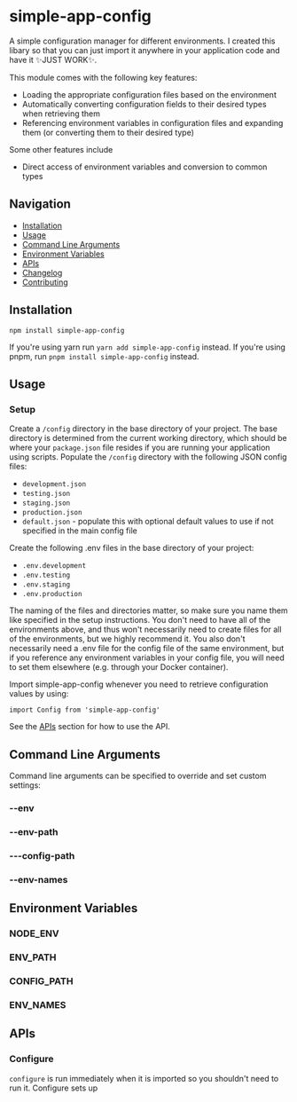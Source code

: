 # simple-app-config
A simple configuration manager for different environments. I created this libary so that you can just import it anywhere in your application code and have it ✨JUST WORK✨.

This module comes with the following key features:
- Loading the appropriate configuration files based on the environment
- Automatically converting configuration fields to their desired types when retrieving them
- Referencing environment variables in configuration files and expanding them (or converting them to their desired type)

Some other features include 
- Direct access of environment variables and conversion to common types

## Navigation
* [Installation](#installation)
* [Usage](#usage)
* [Command Line Arguments](#command-line-arguments)
* [Environment Variables](#environment-variables)
* [APIs](#apis)
* [Changelog](./CHANGELOG.md)
* [Contributing](./CONTRIBUTING.md)

## Installation
```
npm install simple-app-config
```

If you're using yarn run `yarn add simple-app-config` instead. If you're using pnpm, run `pnpm install simple-app-config` instead.

## Usage
### Setup
Create a `/config` directory in the base directory of your project. The base directory is determined from the current working directory, which should be where your `package.json` file resides if you are running your application using scripts. Populate the `/config` directory with the following JSON config files:
- `development.json`
- `testing.json`
- `staging.json`
- `production.json`
- `default.json` - populate this with optional default values to use if not specified in the main config file

Create the following .env files in the base directory of your project:
- `.env.development`
- `.env.testing`
- `.env.staging`
- `.env.production`

The naming of the files and directories matter, so make sure you name them like specified in the setup instructions. You don't need to have all of the environments above, and thus won't necessarily need to create files for all of the environments, but we highly recommend it. You also don't necessarily need a .env file for the config file of the same environment, but if you reference any environment variables in your config file, you will need to set them elsewhere (e.g. through your Docker container).

Import simple-app-config whenever you need to retrieve configuration values by using:
```
import Config from 'simple-app-config'
```

See the [APIs](#APIs) section for how to use the API.

## Command Line Arguments
Command line arguments can be specified to override and set custom settings:

### --env

### --env-path

### ---config-path

### --env-names

## Environment Variables

### NODE_ENV

### ENV_PATH

### CONFIG_PATH

### ENV_NAMES

## APIs
### Configure
`configure` is run immediately when it is imported so you shouldn't need to run it. Configure sets up

## 

